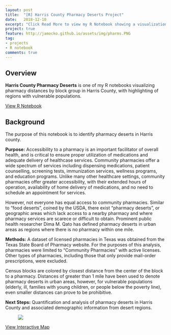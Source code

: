 ```yaml
---
layout: post
title:  "[R] Harris County Pharmacy Deserts Project"
date:   2018-12-10
excerpt: "Click Read More to view my R Notebook showing a visualization of closest pharmacy distances by block group in Harris County"
project: true
feature: http://jamocko.github.io/assets/img/pharms.PNG
tag:
- projects
- R notebook
comments: true
---
```


## Overview
<b>Harris County Pharmacy Deserts</b> is one of my R notebooks visualizing pharmacy distances by block group in Harris County, with highlighting of regions with vulnerable populations.  

<div markdown="0"><a href="http://juliemocko.com/notebooks/harris-county-pharmacy-deserts/" class="btn btn-info">View R Notebook</a></div> 

## Background
The purpose of this notebook is to identify pharmacy deserts in Harris county.

**Purpose:** Accessibility to a pharmacy is an important facilitator of overall health, and is critical to ensure proper utilization of medications and adequate delivery of healthcase services. Community pharmacies offer a wide spectrum of services including dispensing medications, patient counselling, screening tests, immunization services, wellness programs, and education programs. Unlike many other healthcare settings, community pharmacies offer greater accessibility, with their extended hours of operation, availability of home delivery of medications, and no need to schedule an appointment for services.

However, not everyone has equal access to community pharmacies. Similar to “food deserts”, coined by the USDA, there exist “pharmacy deserts”, or geographic areas which lack access to a nearby pharmacy and where pharmacy services are scarece or difficult to obtain. Prominent public health researcher Dima M. Qato has defined pharmacy deserts in urban areas as regions where there is no pharmacy within one mile.

**Methods:** A dataset of licensed pharmacies in Texas was obtained from the Texas State Board of Pharmacy website. For the purposes of this analysis, pharmacies were limited to “Community Pharmacies” with active licenses. Other types of pharmacies, including those that only provide mail-order prescriptions, were excluded.

Census blocks are colored by closest distance from the center of the block to a pharmacy. Distances of greater than 1 mile have been used to denote pharmacy deserts in urban areas, however, for vulnerable populations (elderly, ill, families with young children, or people below the poverty line), even smaller distances can prove to be prohibitive.

**Next Steps:** Quantification and analysis of pharmacy deserts in Harris County and associated demographic information from desert regions. 

<figure>
	<a href="http://juliemocko.com/notebooks/harris-county-pharmacy-deserts/map/"><img src="http://jamocko.github.io/assets/img/pharms.PNG"></a>
</figure>

<div markdown="0"><a href="http://juliemocko.com/notebooks/harris-county-pharmacy-deserts/map/" class="btn btn-info">View Interactive Map</a></div>
